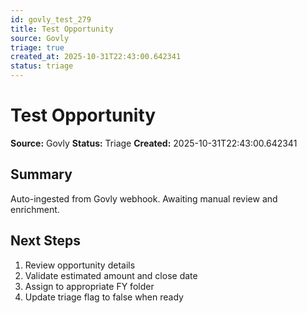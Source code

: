 ```yaml
---
id: govly_test_279
title: Test Opportunity
source: Govly
triage: true
created_at: 2025-10-31T22:43:00.642341
status: triage
---
```


# Test Opportunity

**Source:** Govly
**Status:** Triage
**Created:** 2025-10-31T22:43:00.642341

## Summary

Auto-ingested from Govly webhook. Awaiting manual review and enrichment.

## Next Steps

1. Review opportunity details
2. Validate estimated amount and close date
3. Assign to appropriate FY folder
4. Update triage flag to false when ready
